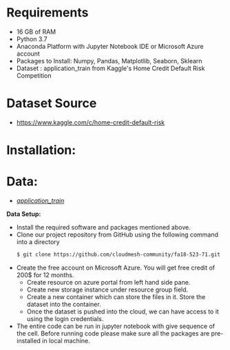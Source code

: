 # Requirements

* 16 GB of RAM
* Python 3.7 
* Anaconda Platform with Jupyter Notebook IDE or Microsoft Azure account
* Packages to Install: Numpy, Pandas, Matplotlib, Seaborn, Sklearn
* Dataset : application_train from Kaggle's Home Credit Default Risk Competition

# Dataset Source
* https://www.kaggle.com/c/home-credit-default-risk

# Installation:

# Data:

* [*application_train*](https://github.com/cloudmesh-community/fa18-523-71/tree/master/project-code/code)


**Data Setup:**

* Install the required software and packages mentioned above.
* Clone our project repository from GitHub using the following command into a directory
	```bash
	$ git clone https://github.com/cloudmesh-community/fa18-523-71.git
	```
* Create the free account on Microsoft Azure. You will get free credit of 200$ for 12 months.
    *	Create resource on azure portal from left hand side pane.
    *	Create new storage instance under resource group field.
    *	Create a new container which can store the files in it. Store the dataset into the container.
    *	Once the dataset is pushed into the cloud, we can have access to it using the login credentials.
*	The entire code can be run in jupyter notebook with give sequence of the cell. Before running code please make sure all the packages are pre-installed in local machine.


